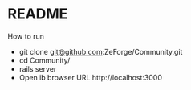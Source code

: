 # README

How to run

* git clone git@github.com:ZeForge/Community.git
* cd Community/
* rails server
* Open ib browser URL http://localhost:3000
